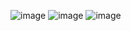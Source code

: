 ![image](https://github.com/user-attachments/assets/ea7f6055-744c-4fc6-a4d2-b6231b91b2f1)
![image](https://github.com/user-attachments/assets/afca4a61-e87a-4304-8595-b836995e6965)
![image](https://github.com/user-attachments/assets/ca6a3feb-8346-43a0-9a31-6540afe12c71)

